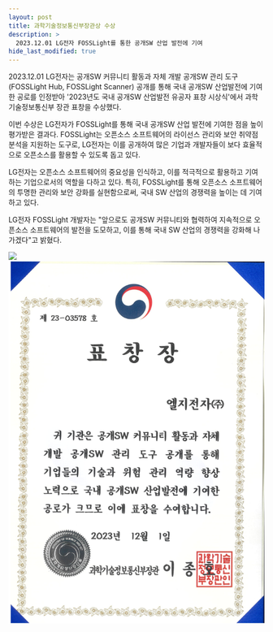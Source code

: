 ```yaml
---
layout: post
title: 과학기술정보통신부장관상 수상
description: >
  2023.12.01 LG전자 FOSSLight를 통한 공개SW 산업 발전에 기여
hide_last_modified: true
---
```


2023.12.01 LG전자는 공개SW 커뮤니티 활동과 자체 개발 공개SW 관리 도구 (FOSSLight Hub, FOSSLight Scanner) 공개를 통해 국내 공개SW 산업발전에 기여한 공로를 인정받아 '2023년도 국내 공개SW 산업발전 유공자 표창 시상식'에서 과학기술정보통신부 장관 표창을 수상했다.

이번 수상은 LG전자가 FOSSLight를 통해 국내 공개SW 산업 발전에 기여한 점을 높이 평가받은 결과다. FOSSLight는 오픈소스 소프트웨어의 라이선스 관리와 보안 취약점 분석을 지원하는 도구로, LG전자는 이를 공개하여 많은 기업과 개발자들이 보다 효율적으로 오픈소스를 활용할 수 있도록 돕고 있다.

LG전자는 오픈소스 소프트웨어의 중요성을 인식하고, 이를 적극적으로 활용하고 기여하는 기업으로서의 역할을 다하고 있다. 특히, FOSSLight를 통해 오픈소스 소프트웨어의 투명한 관리와 보안 강화를 실현함으로써, 국내 SW 산업의 경쟁력을 높이는 데 기여하고 있다.

LG전자 FOSSLight 개발자는 "앞으로도 공개SW 커뮤니티와 협력하여 지속적으로 오픈소스 소프트웨어의 발전을 도모하고, 이를 통해 국내 SW 산업의 경쟁력을 강화해 나가겠다"고 밝혔다.

      
 ![](../../assets/img/news/231201_prize.jpeg)
 ![](../../assets/img/news/231201_prize_original.PNG)
